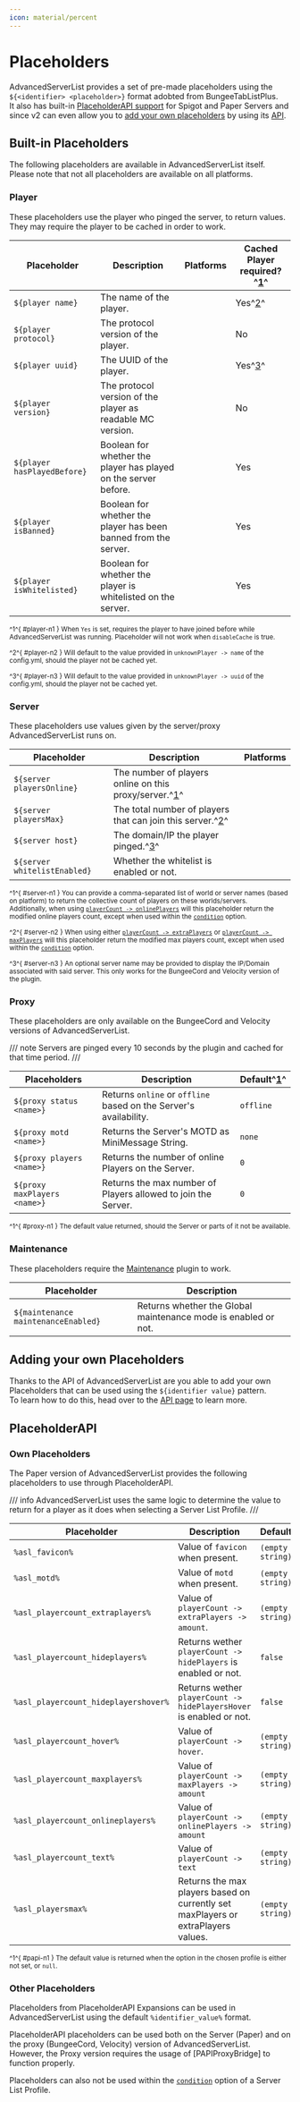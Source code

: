 ```yaml
---
icon: material/percent
---
```


# Placeholders

AdvancedServerList provides a set of pre-made placeholders using the `${<identifier> <placeholder>}` format adobted from BungeeTabListPlus.  
It also has built-in [PlaceholderAPI support](#placeholderapi) for Spigot and Paper Servers and since v2 can even allow you to [add your own placeholders](#adding-your-own-placeholders) by using its [API](../api/index.md).

## Built-in Placeholders

The following placeholders are available in AdvancedServerList itself. Please note that not all placeholders are available on all platforms.

### Player

These placeholders use the player who pinged the server, to return values. They may require the player to be cached in order to work.

| Placeholder                 | Description                                                     | Platforms              | Cached Player required?^[1](#player-n1)^ |
|-----------------------------|-----------------------------------------------------------------|------------------------|------------------------------------------|
| `${player name}`            | The name of the player.                                         | <!-- icon:all -->      | Yes^[2](#player-n2)^                     |
| `${player protocol}`        | The protocol version of the player.                             | <!-- icon:all -->      | No                                       |
| `${player uuid}`            | The UUID of the player.                                         | <!-- icon:all -->      | Yes^[3](#player-n3)^                     |
| `${player version}`         | The protocol version of the player as readable MC version.      | <!-- icon:velocity --> | No                                       |
| `${player hasPlayedBefore}` | Boolean for whether the player has played on the server before. | <!-- icon:paper -->    | Yes                                      |
| `${player isBanned}`        | Boolean for whether the player has been banned from the server. | <!-- icon:paper -->    | Yes                                      |
| `${player isWhitelisted}`   | Boolean for whether the player is whitelisted on the server.    | <!-- icon:paper -->    | Yes                                      |

<small>^1^{ #player-n1 } When `Yes` is set, requires the player to have joined before while AdvancedServerList was running. Placeholder will not work when `disableCache` is true.</small>

<small>^2^{ #player-n2 } Will default to the value provided in `unknownPlayer -> name` of the config.yml, should the player not be cached yet.</small>

<small>^3^{ #player-n3 } Will default to the value provided in `unknownPlayer -> uuid` of the config.yml, should the player not be cached yet.</small>

### Server

These placeholders use values given by the server/proxy AdvancedServerList runs on.

| Placeholder                  | Description                                                             | Platforms           |
|------------------------------|-------------------------------------------------------------------------|---------------------|
| `${server playersOnline}`    | The number of players online on this proxy/server.^[1](#server-n1)^     | <!-- icon:all -->   |
| `${server playersMax}`       | The total number of players that can join this server.^[2](#server-n2)^ | <!-- icon:all -->   |
| `${server host}`             | The domain/IP the player pinged.^[3](#server-n3)^                       | <!-- icon:all -->   |
| `${server whitelistEnabled}` | Whether the whitelist is enabled or not.                                | <!-- icon:paper --> |

<small>^1^{ #server-n1 } You can provide a comma-separated list of world or server names (based on platform) to return the collective count of players on these worlds/servers.  
Additionally, when using [`playerCount -> onlinePlayers`](index.md#onlineplayers) will this placeholder return the modified online players count, except when used within the [`condition`](index.md#condition) option.</small>

<small>^2^{ #server-n2 } When using either [`playerCount -> extraPlayers`](index.md#extraplayers) or [`playerCount -> maxPlayers`](index.md#maxplayers) will this placeholder return the modified max players count, except when used within the [`condition`](index.md#condition) option.</small>

<small>^3^{ #server-n3 } An optional server name may be provided to display the IP/Domain associated with said server. This only works for the BungeeCord and Velocity version of the plugin.</small>

### Proxy

These placeholders are only available on the BungeeCord and Velocity versions of AdvancedServerList.

/// note
Servers are pinged every 10 seconds by the plugin and cached for that time period.
///

| Placeholders                 | Description                                                       | Default^[1](#proxy-n1)^ |
|------------------------------|-------------------------------------------------------------------|-------------------------|
| `${proxy status <name>}`     | Returns `online` or `offline` based on the Server's availability. | `offline`               |
| `${proxy motd <name>}`       | Returns the Server's MOTD as MiniMessage String.                  | `none`                  |
| `${proxy players <name>}`    | Returns the number of online Players on the Server.               | `0`                     |
| `${proxy maxPlayers <name>}` | Returns the max number of Players allowed to join the Server.     | `0`                     |

<small>^1^{ #proxy-n1 } The default value returned, should the Server or parts of it not be available.</small>

### Maintenance

These placeholders require the [Maintenance](https://hangar.papermc.io/kennytv/Maintenance) plugin to work.

| Placeholder                         | Description                                                    |
|-------------------------------------|----------------------------------------------------------------|
| `${maintenance maintenanceEnabled}` | Returns whether the Global maintenance mode is enabled or not. |

## Adding your own Placeholders

Thanks to the API of AdvancedServerList are you able to add your own Placeholders that can be used using the `${identifier value}` pattern.  
To learn how to do this, head over to the [API page](../api/index.md) to learn more.


## PlaceholderAPI

### Own Placeholders

The Paper version of AdvancedServerList provides the following placeholders to use through PlaceholderAPI.

/// info
AdvancedServerList uses the same logic to determine the value to return for a player as it does when selecting a Server List Profile.
///

| Placeholder                          | Description                                                                       | Default^[1](#papi-n1)^ |
|--------------------------------------|-----------------------------------------------------------------------------------|------------------------|
| `%asl_favicon%`                      | Value of `favicon` when present.                                                  | `(empty string)`       |
| `%asl_motd%`                         | Value of `motd` when present.                                                     | `(empty string)`       |
| `%asl_playercount_extraplayers%`     | Value of `playerCount -> extraPlayers -> amount`.                                 | `(empty string)`       |
| `%asl_playercount_hideplayers%`      | Returns wether `playerCount -> hidePlayers` is enabled or not.                    | `false`                |
| `%asl_playercount_hideplayershover%` | Returns wether `playerCount -> hidePlayersHover` is enabled or not.               | `false`                |
| `%asl_playercount_hover%`            | Value of `playerCount -> hover`.                                                  | `(empty string)`       |
| `%asl_playercount_maxplayers%`       | Value of `playerCount -> maxPlayers -> amount`                                    | `(empty string)`       |
| `%asl_playercount_onlineplayers%`    | Value of `playerCount -> onlinePlayers -> amount`                                 | `(empty string)`       |
| `%asl_playercount_text%`             | Value of `playerCount -> text`                                                    | `(empty string)`       |
| `%asl_playersmax%`                   | Returns the max players based on currently set maxPlayers or extraPlayers values. | `(empty string)`       |

<small>^1^{ #papi-n1 } The default value is returned when the option in the chosen profile is either not set, or `null`.</small>

### Other Placeholders

Placeholders from PlaceholderAPI Expansions can be used in AdvancedServerList using the default `%identifier_value%` format.

PlaceholderAPI placeholders can be used both on the Server (Paper) and on the proxy (BungeeCord, Velocity) version of AdvancedServerList.  
However, the Proxy version requires the usage of [PAPIProxyBridge] to function properly.

Placeholders can also not be used within the [`condition`](index.md#condition) option of a Server List Profile.